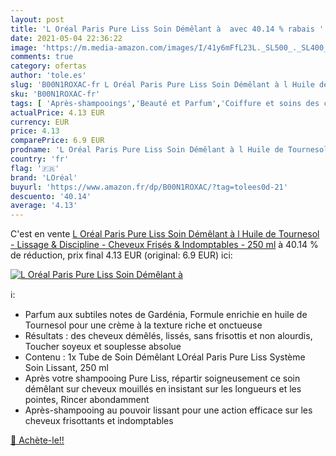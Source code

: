 ```yaml
---
layout: post
title: 'L Oréal Paris Pure Liss Soin Démêlant à  avec 40.14 % rabais '
date: 2021-05-04 22:36:22
image: 'https://m.media-amazon.com/images/I/41y6mFfL23L._SL500_._SL400_.jpg'
comments: true
category: ofertas
author: 'tole.es'
slug: 'B00N1ROXAC-fr L Oréal Paris Pure Liss Soin Démêlant à l Huile de...'
sku: 'B00N1ROXAC-fr'
tags: [ 'Après-shampooings','Beauté et Parfum','Coiffure et soins des cheveux','Soins des cheveux','loréal', ]
actualPrice: 4.13 EUR
currency: EUR
price: 4.13
comparePrice: 6.9 EUR
prodname: 'L Oréal Paris Pure Liss Soin Démêlant à l Huile de Tournesol - Lissage & Discipline - Cheveux Frisés & Indomptables - 250 ml'
country: 'fr'
flag: '🇫🇷'
brand: 'LOréal'
buyurl: 'https://www.amazon.fr/dp/B00N1ROXAC/?tag=tolees0d-21'
descuento: '40.14'
average: '4.13'
---
```


C'est en vente [L Oréal Paris Pure Liss Soin Démêlant à l Huile de Tournesol - Lissage & Discipline - Cheveux Frisés & Indomptables - 250 ml](https://www.amazon.fr/dp/B00N1ROXAC/?tag=tolees0d-21)  à  40.14 % de réduction, prix final  4.13 EUR (original: 6.9 EUR) ici:

[![L Oréal Paris Pure Liss Soin Démêlant à ](https://m.media-amazon.com/images/I/41y6mFfL23L._SL500_._SL400_.jpg)](https://www.amazon.fr/dp/B00N1ROXAC/?tag=tolees0d-21)

ℹ️:

- Parfum aux subtiles notes de Gardénia, Formule enrichie en huile de Tournesol pour une crème à la texture riche et onctueuse
- Résultats : des cheveux démêlés, lissés, sans frisottis et non alourdis, Toucher soyeux et souplesse absolue
- Contenu : 1x Tube de Soin Démêlant LOréal Paris Pure Liss Système Soin Lissant, 250 ml
- Après votre shampooing Pure Liss, répartir soigneusement ce soin démêlant sur cheveux mouillés en insistant sur les longueurs et les pointes, Rincer abondamment
- Après-shampooing au pouvoir lissant pour une action efficace sur les cheveux frisottants et indomptables

[🛒 Achète-le!!](https://www.amazon.fr/dp/B00N1ROXAC/?tag=tolees0d-21)
